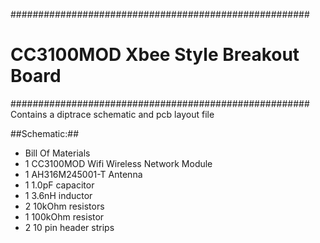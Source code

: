 ######################################################
# CC3100MOD Xbee Style Breakout Board                #
######################################################
Contains a diptrace schematic and pcb layout file

##Schematic:##
* Bill Of Materials
 * 1 CC3100MOD Wifi Wireless Network Module
 * 1 AH316M245001-T Antenna
 * 1 1.0pF capacitor
 * 1 3.6nH inductor
 * 2 10kOhm resistors
 * 1 100kOhm resistor
 * 2 10 pin header strips


